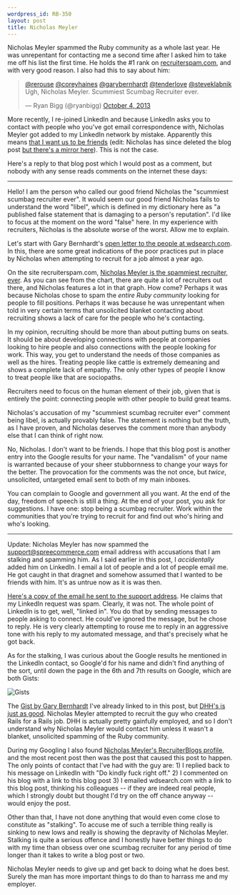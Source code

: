 ```yaml
--- 
wordpress_id: RB-350
layout: post
title: Nicholas Meyler
---
```


Nicholas Meyler spammed the Ruby community as a whole last year. He was unrepentant for contacting me a second time after I asked him to take me off his list the first time. He holds the #1 rank on [recruiterspam.com](http://recruiterspam.com), and with very good reason. I also had this to say about him:

<blockquote class="twitter-tweet" lang="en"><p><a href="https://twitter.com/rerouse">@rerouse</a> <a href="https://twitter.com/coreyhaines">@coreyhaines</a> <a href="https://twitter.com/garybernhardt">@garybernhardt</a> <a href="https://twitter.com/tenderlove">@tenderlove</a> <a href="https://twitter.com/steveklabnik">@steveklabnik</a> Ugh, Nicholas Meyler. Scummiest Scumbag Recruiter ever.</p>&mdash; Ryan Bigg (@ryanbigg) <a href="https://twitter.com/ryanbigg/statuses/385918215559184384">October 4, 2013</a></blockquote>
<script async src="//platform.twitter.com/widgets.js" charset="utf-8"></script>

More recently, I re-joined LinkedIn and because LinkedIn asks you to contact with people who you've got email correspondence with, Nicholas Meyler got added to my LinkedIn network by mistake. Apparently this means [that I want us to be friends](http://www.recruitingblogs.com/profiles/blogs/so-now-you-want-to-be-friends?xg_source=activity) (edit: Nicholas has since deleted the blog post [but there's a mirror here](http://i.imgur.com/VKMfhkl.png)). This is not the case.

Here's a reply to that blog post which I would post as a comment, but nobody with any sense reads comments on the internet these days:

----

Hello! I am the person who called our good friend Nicholas the "scummiest scumbag recruiter ever". It would seem our good friend Nicholas fails to understand the word "libel", which is defined in my dictionary here as "a published false statement that is damaging to a person's reputation". I'd like to focus at the moment on the word "false" here. In my experience with recruiters, Nicholas is the absolute worse of the worst. Allow me to explain.

Let's start with Gary Bernhardt's [open letter to the people at wdsearch.com](https://gist.github.com/garybernhardt/6819142). In this, there are some great indications of the poor practices put in place by Nicholas when attempting to recruit for a job almost a year ago.

On the site recruiterspam.com, [Nicholas Meyler is the spammiest recruiter, ever](http://imgur.com/9VhAR6F). As you can see from the chart, there are quite a lot of recruiters out there, and Nicholas features a lot in that graph. How come? Perhaps it was because Nicholas chose to spam the *entire Ruby community* looking for people to fill positions. Perhaps it was because he was unrepentant when told in very certain terms that unsolicited blanket contacting about recruiting shows a lack of care for the people who he's contacting.

In my opinion, recruiting should be more than about putting bums on seats. It should be about developing connections with people at companies looking to hire people and also connections with the people looking for work. This way, you get to understand the needs of those companies as well as the hires. Treating people like cattle is extremely demeaning and shows a complete lack of empathy. The only other types of people I know to treat people like that are sociopaths.

Recruiters need to focus on the human element of their job, given that is entirely the point: connecting people with other people to build great teams.

Nicholas's accusation of my "scummiest scumbag recruiter ever" comment being libel, is actually provably false. The statement is nothing but the truth, as I have proven, and Nicholas deserves the comment more than anybody else that I can think of right now.

No, Nicholas. I don't want to be friends. I hope that this blog post is another entry into the Google results for your name. The "vandalism" of your name is warranted because of your sheer stubbornness to change your ways for the better. The provocation for the comments was the not once, but *twice*, unsolicited, untargeted email sent to both of my main inboxes. 

You can complain to Google and government all you want. At the end of the day, freedom of speech is still a thing. At the end of your post, you ask for suggestions. I have one: stop being a scumbag recruiter. Work within the communities that you're trying to recruit for and find out who's hiring and who's looking.

---

Update: Nicholas Meyler has now spammed the support@spreecommerce.com email address with accusations that I am stalking and spamming him. As I said earlier in this post, I *accidentally* added him on LinkedIn. I email a lot of people and a lot of people email me. He got caught in that dragnet and somehow assumed that I wanted to be friends with him. It's as untrue now as it is was then.

[Here's a copy of the email he sent to the support address](https://gist.github.com/radar/562fd7d870974464f494). He claims that my LinkedIn request was spam. Clearly, it was not. The whole point of LinkedIn is to get, well, "linked in". You do that by sending messages to people asking to connect. He could've ignored the message, but he chose to reply. He is very clearly attempting to rouse me to reply in an aggressive tone with his reply to my automated message, and that's precisely what he got back.

As for the stalking, I was curious about the Google results he mentioned in the LinkedIn contact, so Google'd for his name and didn't find anything of the sort, until down the page in the 6th and 7th results on Google, which are both Gists:

![Gists](http://i.imgur.com/pYilCUJ.png)

The [Gist by Gary Bernhardt](https://gist.github.com/garybernhardt/6819142) I've already linked to in this post, but [DHH's is just as good](https://gist.github.com/dhh/7226428). Nicholas Meyler attempted to recruit the guy who created Rails for a Rails job. DHH is actually pretty gainfully employed, and so I don't understand why Nicholas Meyler would contact him unless it wasn't a blanket, unsolicited spamming of the Ruby community.

During my Googling I also found [Nicholas Meyler's RecruiterBlogs profile](http://www.recruitingblogs.com/profile/NicholasMeyler), and the most recent post then was the post that caused this post to happen. The only points of contact that I've had with the guy are: 1) I replied back to his message on LinkedIn with "Do kindly fuck right off." 2) I commented on his blog with a link to this blog post 3) I emailed wdsearch.com with a link to this blog post, thinking his colleagues -- if they are indeed real people, which I strongly doubt but thought I'd try on the off chance anyway -- would enjoy the post.

Other than that, I have not done anything that would even come close to constitute as "stalking". To accuse me of such a terrible thing really is sinking to new lows and really is showing the depravity of Nicholas Meyler. Stalking is quite a serious offence and I honestly have better things to do with my time than obsess over one scumbag recruiter for any period of time longer than it takes to write a blog post or two.

Nicholas Meyler needs to give up and get back to doing what he does best. Surely the man has more important things to do than to harrass me and my employer.